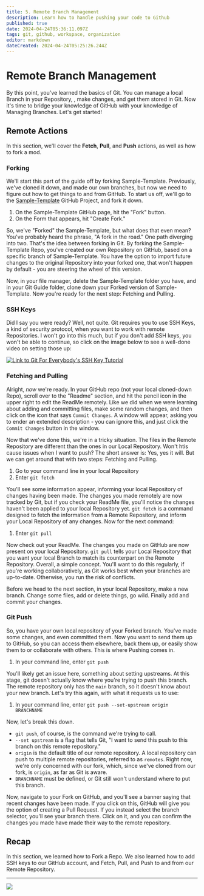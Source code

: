 ```yaml
---
title: 5. Remote Branch Management
description: Learn how to handle pushing your code to Github
published: true
date: 2024-04-24T05:36:11.097Z
tags: git, github, workspace, organization
editor: markdown
dateCreated: 2024-04-24T05:25:26.244Z
---
```


# Remote Branch Management
By this point, you've learned the basics of Git. You can manage a local Branch in your Repository, , make changes, and get them stored in Git. Now it's time to bridge your knowledge of GitHub with your knowledge of Managing Branches. Let's get started!

## Remote Actions
In this section, we'll cover the **Fetch**, **Pull**, and **Push** actions, as well as how to fork a mod.

### Forking
We'll start this part of the guide off by forking Sample-Template. Previously, we've cloned it down, and made our own branches, but now we need to figure out how to get things to and from GitHub. To start us off, we'll go to the [Sample-Template](https://github.com/BG3-Community-Library-Team/Sample-Template) GitHub Project, and fork it down.

1. On the Sample-Template GitHub page, hit the "Fork" button.
2. On the Form that appears, hit "Create Fork."

So, we've "Forked" the Sample-Template, but what does that even mean? You've probably heard the phrase, "A fork in the road." One path diverging into two. That's the idea between forking in Git. By forking the Sample-Template Repo, you've created our own Repository on GitHub, based on a specific branch of Sample-Template. You have the option to import future changes to the original Repository into your forked one, that won't happen by default - you are steering the wheel of this version.

Now, in your file manager, delete the Sample-Template folder you have, and in your Git Guide folder, clone down your Forked version of Sample-Template. Now you're ready for the next step: Fetching and Pulling. 

### SSH Keys
Did I say you were ready? Well, not quite. Git requires you to use SSH Keys, a kind of security protocol, when you want to work with remote Repositories. I won't go into this much, but if you don't add SSH keys, you won't be able to continue, so click on the image below to see a well-done video on setting those up:

[![Link to Git For Everybody's SSH Key Tutorial](http://img.youtube.com/vi/Z3ELWci34cM/0.jpg)](https://www.youtube.com/watch?v=Z3ELWci34cM "Git for Everybody: Creating and adding your SSH Key (Windows, Mac and Linux)")

### Fetching and Pulling 
Alright, *now* we're ready. In your GitHub repo (not your local cloned-down Repo), scroll over to the "Readme" section, and hit the pencil icon in the upper right to edit the ReadMe remotely. Like we did when we were learning about adding and committing files, make some random changes, and then click on the icon that says `Commit Changes`. A window will appear, asking you to ender an extended description - you can ignore this, and just click the `Commit Changes` button in the window.

Now that we've done this, we're in a tricky situation. The files in the Remote Repository are different than the ones in our Local Repository. Won't htis cause issues when I want to push? The short answer is: Yes, yes it will. But we can get around that with two steps: Fetching and Pulling.

1. Go to your command line in your local Repository
2. Enter `git fetch`

You'll see some information appear, informing your local Repository of changes having been made. The changes you made remotely are now tracked by Git, but if you check your ReadMe file, you'll notice the changes haven't been applied to your local Repository yet. `git fetch` is a command designed to fetch the information from a Remote Repository, and inform your Local Repository of any changes. Now for the next command:

1. Enter `git pull`

Now check out your ReadMe. The changes you made on GitHub are now present on your local Repository. `git pull` tells your Local Repository that you want your local Branch to match its counterpart on the Remote Repository. Overall, a simple concept. You'll want to do this regularly, if you're working collaboratively, as Git works best when your branches are up-to-date. Otherwise, you run the risk of conflicts.

Before we head to the next section, in your local Repository, make a new branch. Change some files, add or delete things, go wild. Finally add and commit your changes. 

### Git Push
So, you have your own local repository of your Forked branch. You've made some changes, and even committed them. Now you want to send them up to GitHub, so you can access them elsewhere, back them up, or easily show them to or collaborate with others. This is where Pushing comes in.

1. In your command line, enter `git push`

You'll likely get an issue here, something about setting upstreams. At this stage, git doesn't actually know where you're trying to push this branch. The remote repository only has the `main` branch, so it doesn't know about your new branch. Let's try this again, with what it requests us to use:

1. In your command line, enter `git push --set-upstream origin BRANCHNAME`

Now, let's break this down. 
- `git push`, of course, is the command we're trying to call. 
- `--set upstream` is a flag that tells Git, "I want to send this push to this branch on this remote repository." 
- `origin` is the default title of our remote repository. A local repository can push to multiple remote repositories, referred to as `remotes`. Right now, we're only concerned with our fork, which, since we've cloned from our fork, is `origin`, as far as Git is aware.
- `BRANCHNAME` must be defined, or Git still won't understand where to put this branch.

Now, navigate to your Fork on GitHub, and you'll see a banner saying that recent changes have been made. If you click on this, GitHub will give you the option of creating a Pull Request. If you instead select the branch selector, you'll see your branch there. Click on it, and you can confirm the changes you made have made their way to the remote repository.


## Recap
In this section, we learned how to Fork a Repo. We also learned how to add SSH keys to our GitHub account, and Fetch, Pull, and Push to and from our Remote Repository.

---

[<img align="left" src="https://img.shields.io/badge/Previous-Branch_Management-blue?style=for-the-badge">](/tools/modders-guide-to-git/branch-management)